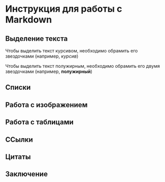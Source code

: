 # Инструкция для работы с Markdown

## Выделение текста

Чтобы выделить текст курсивом, необходимо обрамить его звездочками (например, *курсив*)

Чтобы выделить текст полужирным, необходимо обрамить его двумя звездочками (например, **полужирный**)

## Списки

## Работа с изображением

## Работа с таблицами

## ССылки

## Цитаты

## Заключение
